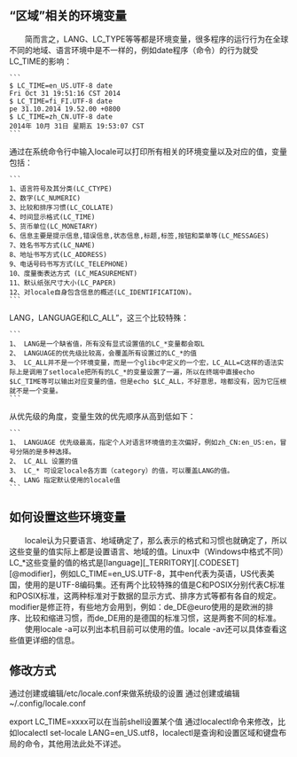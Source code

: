 
## “区域”相关的环境变量
  简而言之，LANG、LC_TYPE等等都是环境变量，很多程序的运行行为在全球不同的地域、语言环境中是不一样的，例如date程序（命令）的行为就受LC_TIME的影响：

    ```
    $ LC_TIME=en_US.UTF-8 date
    Fri Oct 31 19:51:16 CST 2014
    $ LC_TIME=fi_FI.UTF-8 date
    pe 31.10.2014 19.52.00 +0800
    $ LC_TIME=zh_CN.UTF-8 date
    2014年 10月 31日 星期五 19:53:07 CST
    ```

通过在系统命令行中输入locale可以打印所有相关的环境变量以及对应的值，变量包括：

    ```
    1、语言符号及其分类(LC_CTYPE) 
    2、数字(LC_NUMERIC) 
    3、比较和排序习惯(LC_COLLATE) 
    4、时间显示格式(LC_TIME) 
    5、货币单位(LC_MONETARY) 
    6、信息主要是提示信息,错误信息,状态信息,标题,标签,按钮和菜单等(LC_MESSAGES) 
    7、姓名书写方式(LC_NAME) 
    8、地址书写方式(LC_ADDRESS) 
    9、电话号码书写方式(LC_TELEPHONE) 
    10、度量衡表达方式 (LC_MEASUREMENT) 
    11、默认纸张尺寸大小(LC_PAPER) 
    12、对locale自身包含信息的概述(LC_IDENTIFICATION)。
    ```

LANG，LANGUAGE和LC_ALL”，这三个比较特殊：

    ```
    1、 LANG是一个缺省值，所有没有显式设置值的LC_*变量都会取L
    2、 LANGUAGE的优先级比较高，会覆盖所有设置过的LC_*的值
    3、 LC_ALL并不是一个环境变量，而是一个glibc中定义的一个宏，LC_ALL=C这样的语法实际上是调用了setlocale把所有的LC_*的变量设置了一遍，所以在终端中直接echo $LC_TIME等可以输出对应变量的值，但是echo $LC_ALL，不好意思，啥都没有，因为它压根就不是一个变量。
    ```

从优先级的角度，变量生效的优先顺序从高到低如下：

    ```
    1、 LANGUAGE 优先级最高，指定个人对语言环境值的主次偏好，例如zh_CN:en_US:en，冒号分隔的是多种选择。
    2、 LC_ALL 设置的值
    3、 LC_* 可设定locale各方面（category）的值，可以覆盖LANG的值。
    4、 LANG 指定默认使用的locale值
    ```

## 如何设置这些环境变量
  locale认为只要语言、地域确定了，那么表示的格式和习惯也就确定了，所以这些变量的值实际上都是设置语言、地域的值。Linux中（Windows中格式不同）LC_*这些变量的值的格式是[language][_TERRITORY][.CODESET][@modifier]，例如LC_TIME=en_US.UTF-8，其中en代表为英语，US代表美国，使用的是UTF-8编码集。还有两个比较特殊的值是C和POSIX分别代表C标准和POSIX标准，这两种标准对于数据的显示方式、排序方式等都有各自的规定。modifier是修正符，有些地方会用到，例如：de_DE@euro使用的是欧洲的排序、比较和缩进习惯，而de_DE用的是德国的标准习惯，这是两套不同的标准。
  使用locale -a可以列出本机目前可以使用的值。locale -av还可以具体查看这些值更详细的信息。

## 修改方式

通过创建或编辑/etc/locale.conf来做系统级的设置
通过创建或编辑~/.config/locale.conf


export LC_TIME=xxxx可以在当前shell设置某个值
通过localectl命令来修改，比如localectl set-locale LANG=en_US.utf8，localectl是查询和设置区域和键盘布局的命令，其他用法此处不详述。

